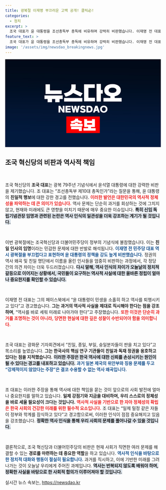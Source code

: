 ```yaml
---
title: 광복절 이재명 부끄러운 고백 공개! 클릭必!
categories:
  - 정치
excerpt: >
  조국 대표가 윤 대통령을 조선총독부 총독에 비유하며 강력히 비판했습니다. 이재명 전 대표 역시 정부의 친일 행보를 규탄하며 광복절의 부끄러움을 언급, 국민의 역사적 심판을 경고했습니다. 클릭해서 찬반 논란의 중심을 확인해보세요!
feature_text: >
  조국 대표가 윤 대통령을 조선총독부 총독에 비유하며 강력히 비판했습니다. 이재명 전 대표 역시 정부의 친일 행보를 규탄하며 광복절의 부끄러움을 언급, 국민의 역사적 심판을 경고했습니다. 클릭해서 찬반 논란의 중심을 확인해보세요!
image: '/assets/img/newsdao_breakingnews.jpg'
---
```


<p><img src="/assets/img/newsdao_breakingnews.jpg" alt="koreaapp 속보" /></p>

<h2 data-ke-size="size26">조국 혁신당의 비판과 역사적 책임</h2>

<p data-ke-size="size16">&nbsp;</p>

<p>조국 혁신당의 <b>조국 대표</b>는 광복 79주년 기념식에서 윤석열 대통령에 대한 강력한 비판을 제기했습니다. 조 대표는 “조선총독부 제10대 총독인가”라는 질문을 통해, 윤 대통령의 <b>친일적 행보</b>에 대한 강한 경고를 전했습니다. <b><span style="color: #ee2323;">이러한 발언은 대한민국의 역사적 정체성을 파악하는 데 큰 의미가 있습니다.</span></b> 역사 문제는 단순히 과거를 회상하는 것에 그치지 않고, 현재와 미래에도 큰 영향을 미치기 때문에 매우 중요한 이슈입니다. <b><span style="background-color: #21538527;">특히 신임 독립기념관장 임명과 관련된 논란은 역사 인식의 일관성을 더욱 강조하는 계기가 될 것입니다.</span></b></p>

<p data-ke-size="size16">&nbsp;</p>

<p>이번 광복절에는 조국혁신당과 더불어민주당이 정부의 기념식에 불참했습니다. 이는 <b>친일 인사의 임명</b>이라는 민감한 문제에 대한 반발로 해석됩니다. <b><span style="color: #1a5490;">이재명 전 민주당 대표 역시 광복절을 부끄럽다고 표현하며 윤 대통령의 정책을 강도 높게 비판했습니다.</span></b> 정권의 역사 왜곡 및 친일 명단에서 이름을 올린 인사들을 엄중히 비판하는 과정에서, 각 정당 간의 의견 차이는 더욱 두드러졌습니다. <b><span style="background-color: #21538527;">다시 말해, 역사 인식의 차이가 오늘날의 정치적 갈등으로 이어지는 상황에서, 국민들이 요구하는 역사적 사실에 대한 올바른 정립이 얼마나 중요한지를 확인할 수 있습니다.</span></b></p>

<p data-ke-size="size16">&nbsp;</p>

<p>이재명 전 대표는 그의 페이스북에서 “윤 대통령이 민생을 소홀히 하고 역사를 퇴행시키고 있다”고 경고했습니다. <b>그는 과거의 역사적 사실을 제대로 직시해야 한다는 점을 강조하며</b>, “역사를 바로 세워 미래로 나아가야 한다”고 주장했습니다. <b><span style="color: #ee2323;">또한 이것은 단순히 과거를 조명하는 것이 아니라, 당면한 현실에 대한 깊은 성찰이 수반되어야 함을 의미합니다.</span></b></p>

<p data-ke-size="size16">&nbsp;</p>

<p>조국 대표는 광화문 기자회견에서 “친일, 종일, 부일, 숭일분자들이 판을 치고 있다”고 목소리를 높였습니다. <b>그는 한국사의 핵심 연구 기관들이 친일과 독재 정권을 옹호하고 있다는 점을 지적했습니다.</b> <b><span style="background-color: #21538527;">이러한 주장은 한국 역사에 대한 신뢰를 손상시키는 원인이 될 수 있다는 경고를 내포하고 있습니다.</span></b> <b><span style="color: #1a5490;">과거 일본 제국의 위안부와 징용 문제를 두고 “강제적이지 않았다는 주장”은 결코 수용할 수 없는 역사 왜곡입니다.</span></b> </p>

<p data-ke-size="size16">&nbsp;</p>

<p>조 대표는 이러한 주장을 통해 역사에 대한 책임을 묻는 것이 앞으로의 사회 발전에 얼마나 중요한지를 말하고 있습니다. <b>일제 강점기와 지금을 대비하며, 우리 스스로의 정체성을 바로 세울 필요성이 크다는 것입니다.</b> <b><span style="color: #ee2323;">역사적 사실을 기반으로 한 자아 정체성의 확립은 한국 사회의 건강한 미래를 위한 필수적 요소입니다.</span></b> 조 대표는 “일제 밀정 같은 자들이 정부와 학계를 잠식하고 있다”고 경고함으로써, 이러한 인식이 점점 중요해지고 있음을 강조했습니다. <b><span style="background-color: #21538527;">정확한 역사 인식을 통해 우리 사회의 문제를 풀어나갈 수 있을 것입니다.</span></b></p>

<p data-ke-size="size16">&nbsp;</p>

<p>결론적으로, 조국 혁신당과 더불어민주당의 비판은 현재 사회가 직면한 여러 문제를 해결할 수 있는 <b>경로를 마련하는 데 중요한 역할</b>을 하고 있습니다. <b><span style="color: #1a5490;">역사적 인식을 바탕으로 한 정치적 대화와 행동이 절실히 필요합니다.</span></b> 과거를 직시하고, 이에 기반한 미래를 그려나가는 것이 오늘날 우리에게 주어진 과제입니다. <b><span style="background-color: #21538527;">역사는 반복되지 않도록 배워야 하며, 정확한 사실을 바탕으로 한 사회적 합의가 이루어져야 할 것입니다.</span></b></p>
실시간 뉴스 속보는, <a href="https://newsdao.kr" rel="dofollow">https://newsdao.kr</a>


